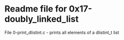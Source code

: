# Readme file for 0x17-doubly_linked_list

File 0-print_dlistint.c - prints all elements of a dlistint_t list
